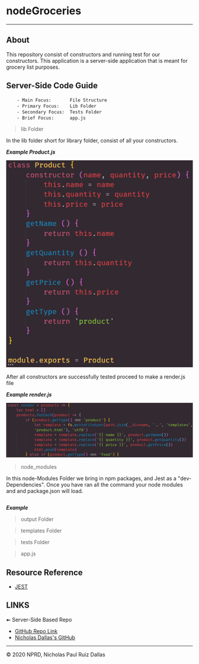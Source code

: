 # nodeGroceries
- - -
## About

This repository consist of constructors and running test for our constructors. This application is a server-side application that is meant for grocery list purposes. 

## Server-Side Code Guide

```
    - Main Focus:       File Structure
    - Primary Focus:    Lib Folder
    - Secondary Focus:  Tests Folder
    - Brief Focus:      app.js
```

> lib Folder

In the lib folder short for library folder, consist of all your constructors. 

***Example Product.js***

![constructorProduct](./photos/constructorProduct.png)

After all constructors are successfully tested proceed to make a render.js file 

***Example render.js***

![constructorRender](./photos/constructorRender.png)

> node_modules

In this node-Modules Folder we bring in npm packages, and Jest as a "dev-Dependencies".
Once you have ran all the command your node modules and and package.json will load.

```

```

***Example***


> output Folder

> templates Folder

> tests Folder

> app.js

## Resource Reference 

- [JEST](https://jestjs.io/docs/en/getting-started)

## LINKS

➼ Server-Side Based Repo
- [GitHub Repo Link](https://github.com/nicholasd-uci/nodeGroceries)
- [Nicholas Dallas's GitHub](https://github.com/nicholasd-uci)

- - -
© 2020 NPRD, Nicholas Paul Ruiz Dallas